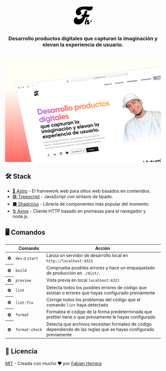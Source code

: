<main>
  <div align="center">
    <picture align="center">
      <source
        media='(prefers-color-scheme: dark)'
        srcSet='https://github.com/FabianHermar/fabianh.dev/blob/main/public/svg/light-logo.svg'
      />
      <source
        media='(prefers-color-scheme: light)'
        srcSet='https://github.com/FabianHermar/fabianh.dev/blob/main/public/svg/dark-logo.svg'
      />
      <img
        height="75em"
        alt='Boxode Logo'
        src='https://github.com/FabianHermar/fabianh.dev/blob/main/public/svg/dark-logo.svg'
      />
    </picture>
  <h3>Desarrollo productos digitales que capturan la imaginación y elevan la experiencia de usuario.</h3>
    <br />
    <img src="https://raw.githubusercontent.com/FabianHermar/fabianh.me/main/public/portfolio_mockup.webp" alt="Web design of my personal portfolio" />
    <br />
  </div>
    <div>
      <h2>🛠 Stack</h2>
      <ul>
        <li>
          <a href="https://astro.build/">🚀 Astro</a> - El framework web para sitios web basados en contenidos. 
        </li>
        <li>
          <a href="https://www.typescriptlang.org/">🟦 Typescript</a> - JavaScript con sintaxis de tipado.
        </li>
        <li>
          <a href="https://ui.shadcn.com/">⬛ Shadcn/ui</a> - Libreria de componentes más popular del momento.
        </li>
        <li>
          <a href="https://axios-http.com/">⇅ Axios</a> - Cliente HTTP basado en promesas para el navegador y node.js.
        </li>
      </ul>
    </div>
  <div>
    <h2>🖥 Comandos</h2>
    <table>
      <thead>
        <tr>
          <th></th>
          <th>Comando</th>
          <th>Acción</th>
        </tr>
      </thead>
      <tbody>
        <tr>
          <th>⚙</th>
          <td><code>dev</code> o <code>start</code></td>
          <td>Lanza un servidor de desarrollo local en <code>http://localhost:4321</code></td>
        </tr>
        <tr>
          <th>⚙</th>
          <td><code>build</code></td>
          <td>Comprueba posibles errores y hace un empaquetado de producción en <code>./dist/</code>.</td>
        </tr>
        <tr>
          <th>⚙</th>
          <td><code>preview</code></td>
          <td>Vista previa en local <code>localhost:4321</code></td>
        </tr>
        <tr>
          <th>⚙</th>
          <td><code>lint</code></td>
          <td>Detecta todos los posibles errores de código que existan o errores que hayas configurado previamente</td>
        </tr>
        <tr>
          <th>⚙</th>
          <td><code>lint:fix</code></td>
          <td>Corrige todos los problemas del código que el comando <code>lint</code> haya detectado</td>
        </tr>
        <tr>
          <th>⚙</th>
          <td><code>format</code></td>
          <td>Formatea el código de la forma predeterminada que prettier tiene o que previamente le hayas configurado</td>
        </tr>
        <tr>
          <th>⚙</th>
          <td><code>format:check</code></td>
          <td>Detecta que archivos necesitan formateo de código dependiendo de las reglas que se hayas configurado previamente</td>
        </tr>
      </tbody>
    </table>
  </div>
  <div>
    <h2>🔑 Licencia</h2>
    <a href="https://github.com/FabianHermar/fabianh.dev/blob/main/LICENSE">MIT</a> - Creada con mucho ❤️ por <a href="https://fabianh.dev">Fabian Herrera</a>
  </div>
</main>
